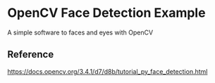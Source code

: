 # OpenCV Face Detection Example

A simple software to faces and eyes with OpenCV

## Reference
https://docs.opencv.org/3.4.1/d7/d8b/tutorial_py_face_detection.html